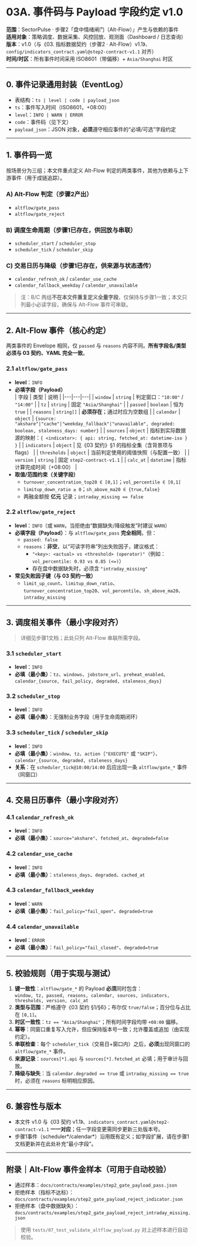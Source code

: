 # 03A. 事件码与 Payload 字段约定 v1.0
**范围**：SectorPulse · 步骤2「盘中情绪闸门（Alt-Flow）」产生与依赖的事件  
**适用对象**：策略调度、数据采集、风控回放、观测面（Dashboard / 日志查询）  
**版本**：v1.0（与《03. 指标数据契约（步骤2 · Alt-Flow）v1.1》、`config/indicators_contract.yaml@step2-contract-v1.1` 对齐）  
**时间/时区**：所有事件时间采用 ISO8601（带偏移）+ `Asia/Shanghai` 时区

---

## 0. 事件记录通用封装（EventLog）
- 表结构：`ts | level | code | payload_json`
- `ts`：事件写入时间（ISO8601，+08:00）
- `level`：`INFO | WARN | ERROR`
- `code`：事件码（见下文）
- `payload_json`：JSON 对象，**必须**遵守相应事件的“必填/可选”字段约定

---

## 1. 事件码一览
按场景分为三组；本文件重点定义 Alt-Flow 判定的两类事件，其他为依赖与上下游事件（用于成链追踪）。

### A) Alt-Flow 判定（步骤2产出）
- `altflow/gate_pass`  
- `altflow/gate_reject`

### B) 调度生命周期（步骤1已存在，供回放与串联）
- `scheduler_start` / `scheduler_stop`
- `scheduler_tick` / `scheduler_skip`

### C) 交易日历与降级（步骤1已存在，供来源与状态透传）
- `calendar_refresh_ok` / `calendar_use_cache`
- `calendar_fallback_weekday` / `calendar_unavailable`

> 注：B/C 两组**不在本文件重复定义全量字段**，仅保持与步骤1一致；本文只列最小必读字段，确保与 Alt-Flow 事件可串联。

---

## 2. Alt-Flow 事件（核心约定）
两类事件的 Envelope 相同，仅 `passed` 与 `reasons` 内容不同。**所有字段名/类型必须与 03 契约、YAML 完全一致**。

### 2.1 `altflow/gate_pass`
- **level**：`INFO`
- **必填字段（Payload）**  
  | 字段 | 类型 | 说明 |
  |---|---|---|
  | `window` | `string` | 判定窗口：`"10:00"` / `"14:00"` |
  | `tz` | `string` | 固定 `"Asia/Shanghai"` |
  | `passed` | `boolean` | 恒为 `true` |
  | `reasons` | `string[]` | **必须存在**；通过时应为空数组 |
  | `calendar` | `object` | `{source: "akshare"|"cache"|"weekday_fallback"|"unavailable", degraded: boolean, staleness_days: number}` |
  | `sources` | `object` | 指标到实际数据源的映射：`{ <indicator>: { api: string, fetched_at: datetime-iso } }` |
  | `indicators` | `object` | 见《03 契约》§1 的指标全集（含背景项与 flags） |
  | `thresholds` | `object` | 当前判定使用的阈值快照（与配置一致） |
  | `version` | `string` | 固定 `step2-contract-v1.1` |
  | `calc_at` | `datetime` | 指标计算完成时间（+08:00） |
- **取值/范围约束（关键字段）**  
  - `turnover_concentration_top20 ∈ [0,1]`；`vol_percentile ∈ [0,1]`  
  - `limitup_down_ratio ≥ 0`；`sh_above_ma20 ∈ {true,false}`  
  - 两融金额按 **亿元** 记录；`intraday_missing == false`

### 2.2 `altflow/gate_reject`
- **level**：`INFO`（或 `WARN`，当拒绝由“数据缺失/降级触发”时建议 `WARN`）
- **必填字段（Payload）**：与 `altflow/gate_pass` **完全相同**，但：  
  - `passed: false`  
  - `reasons`：**非空**，以“可读字符串”列出失败因子，建议格式：  
    - `"<key>: <actual> vs <threshold> (operator)"`（例如：`vol_percentile: 0.93 vs 0.85 (<=)`）  
    - 存在盘中数据缺失时，必须含 `"intraday_missing"`  
- **常见失败因子键（与 03 契约一致）**  
  - `limit_up_count`、`limitup_down_ratio`、`turnover_concentration_top20`、`vol_percentile`、`sh_above_ma20`、`intraday_missing`

---

## 3. 调度相关事件（最小字段对齐）
> 详细见步骤1文档；此处只列 Alt-Flow 串联所需字段。

### 3.1 `scheduler_start`
- **level**：`INFO`
- **必填（最小集）**：`tz`、`windows`、`jobstore_url`、`preheat_enabled`、`calendar_{source, fail_policy, degraded, staleness_days}`

### 3.2 `scheduler_stop`
- **level**：`INFO`
- **必填（最小集）**：无强制业务字段（用于生命周期闭环）

### 3.3 `scheduler_tick` / `scheduler_skip`
- **level**：`INFO`
- **必填（最小集）**：`window`、`tz`、`action`（`"EXECUTE"` 或 `"SKIP"`）、`calendar_{source, degraded, staleness_days}`  
- **关系**：在 `scheduler_tick@10:00/14:00` 后应出现一条 `altflow/gate_*` 事件（同窗口）

---

## 4. 交易日历事件（最小字段对齐）
### 4.1 `calendar_refresh_ok`
- **level**：`INFO`
- **必填（最小集）**：`source="akshare"`、`fetched_at`、`degraded=false`

### 4.2 `calendar_use_cache`
- **level**：`INFO`
- **必填（最小集）**：`staleness_days`、`degraded`、`cached_at`

### 4.3 `calendar_fallback_weekday`
- **level**：`WARN`
- **必填（最小集）**：`fail_policy="fail_open"`、`degraded=true`

### 4.4 `calendar_unavailable`
- **level**：`ERROR`
- **必填（最小集）**：`fail_policy="fail_closed"`、`degraded=true`

---

## 5. 校验规则（用于实现与测试）
1) **键一致性**：`altflow/gate_*` 的 Payload **必须**同时包含：  
   `window, tz, passed, reasons, calendar, sources, indicators, thresholds, version, calc_at`  
2) **类型与范围**：严格遵守《03 契约 §1/§6》；布尔仅 `true/false`；百分位与占比在 `[0,1]`。  
3) **时区一致性**：`tz == "Asia/Shanghai"`；所有时间字段均带 `+08:00` 偏移。  
4) **幂等**：同窗口重复写入允许，但应保持版本号一致；允许覆盖或追加（由实现约定）。  
5) **串联检查**：每个 `scheduler_tick`（交易日+窗口内）之后，**必须**出现同窗口的 `altflow/gate_*` 事件。  
6) **来源记录**：`sources[*].api` 与 `sources[*].fetched_at` 必填；用于审计与回放。  
7) **降级与缺失**：当 `calendar.degraded == true` 或 `intraday_missing == true` 时，必须在 `reasons` 标明相应原因。

---

## 6. 兼容性与版本
- 本文件 v1.0 与《03 契约 v1.1》、`indicators_contract.yaml@step2-contract-v1.1` **一一对应**；任一字段变更需同步更新三处版本号。  
- 步骤1事件（scheduler*/calendar*）沿用既有定义；如字段扩展，请在步骤1文档更新并在此处补充“最小字段”。

---

## 附录｜Alt-Flow 事件金样本（可用于自动校验）
- 通过样本：`docs/contracts/examples/step2_gate_payload_pass.json`
- 拒绝样本（指标不达标）：`docs/contracts/examples/step2_gate_payload_reject_indicator.json`
- 拒绝样本（盘中数据缺失）：`docs/contracts/examples/step2_gate_payload_reject_intraday_missing.json`

> 使用 `tests/07_test_validate_altflow_payload.py` 对上述样本进行自动校验。
